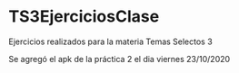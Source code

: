 # TS3EjerciciosClase
Ejercicios realizados para la materia Temas Selectos 3

Se agregó el apk de la práctica 2 el dia viernes 23/10/2020
